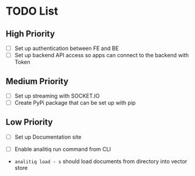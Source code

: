 # TODO List

## High Priority

- [ ] Set up authentication between FE and BE
- [ ] Set up backend API access so apps can connect to the backend with Token

## Medium Priority

- [ ] Set up streaming with SOCKET.IO
- [ ] Create PyPi package that can be set up with pip

## Low Priority

- [ ] Set up Documentation site
- [ ] Enable analitiq run command from CLI


- `analitiq load - s` should load documents from directory into vector store